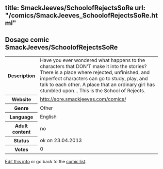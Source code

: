 title: SmackJeeves/SchoolofRejectsSoRe
url: "/comics/SmackJeeves_SchoolofRejectsSoRe.html"
---
Dosage comic SmackJeeves/SchoolofRejectsSoRe
-----------------------------------------

<p id="msg"></p>
<script type="text/javascript">
if (window.location.search === '?edit_info_mail=sent_ok') {
  var elem = document.getElementById("msg");
  elem.innerHTML = 'Edited information sucessfully sent.';
  elem.className = 'ok';
}
</script>
<table class="comicinfo">
<tr>
<th>Description</th><td>Have you ever wondered what happens to the characters that DON'T make it into the stories? There is a place where rejected, unfinished, and imperfect characters can go to study, play, and talk to each other. A place that an ordinary girl has stumbled upon... This is the School of Rejects.</td>
</tr>
<tr>
<th>Website</th><td><a href="http://sore.smackjeeves.com/comics/">http://sore.smackjeeves.com/comics/</a></td>
</tr>
<tr>
<th>Genre</th><td>Other</td>
</tr>
<tr>
<th>Language</th><td>English</td>
</tr>
<tr>
<th>Adult content</th><td>no</td>
</tr>
<tr>
<th>Status</th><td>ok on 23.04.2013</td>
</tr>
<tr>
<th>Votes</th><td>0</td>
</tr>
</table>

[Edit this info](SmackJeeves_SchoolofRejectsSoRe_edit.html) or go back to the [comic list](../comic-index.html).
